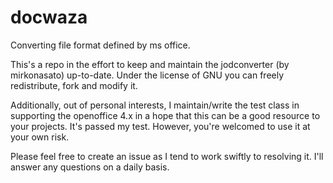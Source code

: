 docwaza
=======

Converting file format defined by ms office.

This's a repo in the effort to keep and maintain the jodconverter (by mirkonasato) up-to-date. Under the license of GNU you can freely redistribute, fork and modify it.

Additionally, out of personal interests, I maintain/write the test class in supporting the openoffice 4.x in a hope that this can be a good resource to your projects. It's passed my test. However, you're welcomed to use it at your own risk.

Please feel free to create an issue as I tend to work swiftly to resolving it. I'll answer any questions on a daily basis.
